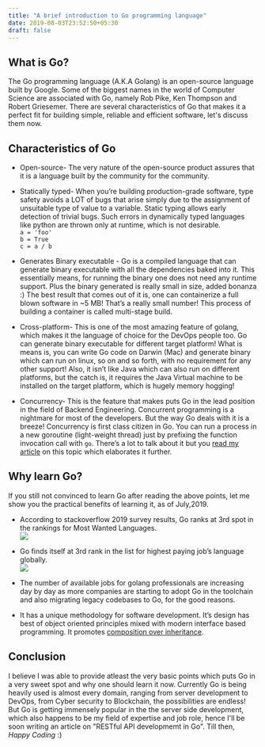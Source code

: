 ```yaml
---
title: "A brief introduction to Go programming language"
date: 2019-08-03T23:52:50+05:30
draft: false
---
```


## What is Go?
The Go programming language (A.K.A Golang) is an open-source language built by Google. Some of the biggest names in the world of Computer Science are associated with Go, namely Rob Pike, Ken Thompson and Robert Griesemer. There are several characteristics of Go that makes it a perfect fit for building simple, reliable and efficient software, let's discuss them now.  

## Characteristics of Go
* Open-source- The very nature of the open-source product assures that it is a language built by the community for the community.

* Statically typed- When you’re building production-grade software, type safety avoids a LOT of bugs that arise simply due to the assignment of unsuitable type of value to a variable. Static typing allows early detection of trivial bugs.
Such errors in dynamically typed languages like python are thrown only at runtime, which is not desirable.  
`a = 'foo'`  
`b = True`  
`c = a / b`  

* Generates Binary executable - Go is a compiled language that can generate binary executable with all the dependencies baked into it. This essentially means, for running the binary one does not need any runtime support. Plus the binary generated is really small in size, added bonanza :) 
The best result that comes out of it is, one can containerize a full blown software in ~5 MB! That’s a really small number! This process of building a container is called multi-stage build. 

* Cross-platform- This is one of the most amazing feature of golang, which makes it the language of choice for the DevOps people too. Go can generate binary executable for different target platform! What is means is, you can write Go code on Darwin (Mac) and generate binary which can run on linux, so on and so forth, with no requirement for any other support! 
Also, it isn’t like Java which can also run on different platforms, but the catch is, it requires the Java Virtual machine to be installed on the target platform, which is hugely memory hogging!

* Concurrency- This is the feature that makes puts Go in the lead position in the field of Backend Engineering. Concurrent programming is a nightmare for most of the developers. But the way Go deals with it is a breeze! Concurrency is first class citizen in Go. You can run a process in a new goroutine (light-weight thread) just by prefixing the function invocation call with `go`. There’s a lot to talk about it but you [read my article](http://souvikhaldar.info/programming/go/) on this topic which elaborates it further.


## Why learn Go?
If you still not convinced to learn Go after reading the above points, let me show you the practical benefits of learning it, as of July,2019.  

* According to stackoverflow 2019 survey results, Go ranks at 3rd spot in the rankings for Most Wanted Languages.  
    ![](/images/2019-08-04-00-30-33.png)

* Go finds itself at 3rd rank in the list for highest paying job’s language globally.   
    ![](/images/2019-08-04-00-03-48.png)  

* The number of available jobs for golang professionals are increasing day by day as more companies are starting to adopt Go in the toolchain and also migrating legacy codebases to Go, for the good reasons.  

*  It has a unique methodology for software development. It’s design has best of object oriented principles mixed with modern interface based programming. It promotes [composition over inheritance](https://odetocode.com/blogs/scott/archive/2019/01/03/composition-over-inheritance-in-go.aspx).   

## Conclusion   
I believe I was able to provide atleast the very basic points which puts Go in a very sweet spot and why one should learn it now. Currently Go is being heavily used is almost every domain, ranging from server development to DevOps, from Cyber security to Blockchain, the possibilities are endless! But Go is getting immensely popular in the the server side development, which also happens to be my field of expertise and job role, hence I'll be soon writing an article on "RESTful API developmemt in Go". Till then, *Happy Coding* :)
